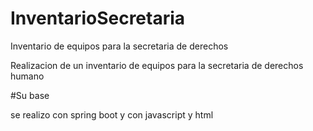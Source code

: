 # InventarioSecretaria
Inventario de equipos para la secretaria de derechos

Realizacion de un inventario de equipos para la secretaria de derechos humano 

#Su base

se realizo con spring boot y con javascript y html 
